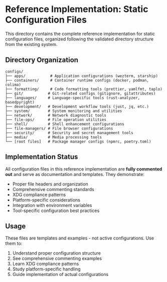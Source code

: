 # Reference Implementation: Static Configuration Files

This directory contains the complete reference implementation for static configuration files, organized following the validated directory structure from the existing system.

## Directory Organization

```
configs/
├── apps/           # Application configurations (wezterm, starship)
├── containers/     # Container runtime configs (docker, podman, colima)
├── formatting/     # Code formatting tools (prettier, yamlfmt, taplo)
├── git/           # Git-related configs (gitignore, gitattributes)
├── languages/     # Language-specific tools (rust-analyzer, basedpyright)
├── development/   # Development workflow tools (just, jq, etc.)
├── system/        # System monitoring and utilities
├── network/       # Network diagnostic tools
├── file-ops/      # File operation utilities
├── shell/         # Shell enhancement configurations
├── file-managers/ # File browser configurations
├── security/      # Security and secret management tools
├── media/         # Media processing tools
└── [root files]   # Package manager configs (npmrc, poetry.toml)
```

## Implementation Status

All configuration files in this reference implementation are **fully commented out** and serve as documentation and templates. They demonstrate:

- Proper file headers and organization
- Comprehensive commenting standards
- XDG compliance patterns
- Platform-specific considerations
- Integration with environment variables
- Tool-specific configuration best practices

## Usage

These files are templates and examples - not active configurations. Use them to:

1. Understand proper configuration structure
2. See comprehensive commenting examples
3. Learn XDG compliance patterns
4. Study platform-specific handling
5. Guide implementation of actual configurations